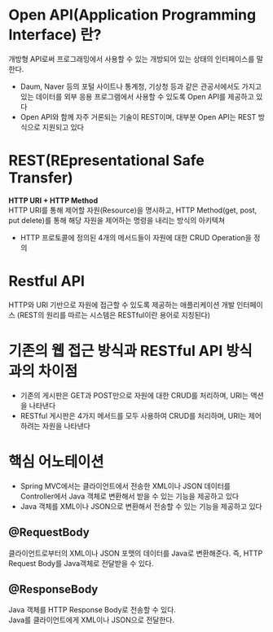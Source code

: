 # Open API(Application Programming Interface) 란?
개방형 API로써 프로그래밍에서 사용할 수 있는 개방되어 있는 상태의 인터페이스를 말한다.

* Daum, Naver 등의 포털 사이트나 통계청, 기상청 등과 같은 관공서에서도 가지고 있는 데이터를 외부 응용 프로그램에서 사용할 수 있도록 Open API를 제공하고 있다
* Open API와 함께 자주 거론되는 기술이 REST이며, 대부분 Open API는 REST 방식으로 지원되고 있다

# REST(REpresentational Safe Transfer)
**HTTP URI + HTTP Method**  
HTTP URI를 통해 제어할 자원(Resource)을 명시하고, HTTP Method(get, post, put delete)를 통해 해당 자원을 제어하는 명령을 내리는 방식의 아키텍쳐

* HTTP 프로토콜에 정의된 4개의 메서드들이 자원에 대한 CRUD Operation을 정의

# Restful API
HTTP와 URI 기반으로 자원에 접근할 수 있도록 제공하는 애플리케이션 개발 인터페이스 (REST의 원리를 따르는 시스템은 RESTful이란 용어로 지칭된다)

# 기존의 웹 접근 방식과 RESTful API 방식과의 차이점
* 기존의 게시판은 GET과 POST만으로 자원에 대한 CRUD를 처리하며, URI는 액션을 나타낸다
* RESTful 게시판은 4가지 메서드를 모두 사용하여 CRUD를 처리하며, URI는 제어하려는 자원을 나타낸다

# 핵심 어노테이션
* Spring MVC에서는 클라이언트에서 전송한 XML이나 JSON 데이터를 Controller에서 Java 객체로 변환해서 받을 수 있는 기능을 제공하고 있다 
* Java 객체를 XML이나 JSON으로 변환해서 전송할 수 있는 기능을 제공하고 있다

## @RequestBody 
클라이언트로부터의 XML이나 JSON 포맷의 데이터를 Java로 변환해준다.   즉, HTTP Request Body를 Java객체로 전달받을 수 있다.


## @ResponseBody
Java 객체를 HTTP Response Body로 전송할 수 있다.  
Java를 클라이언트에게 XML이나 JSON으로 전달한다.